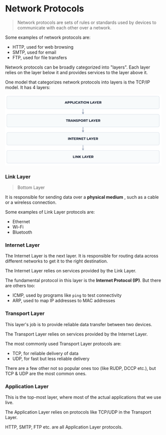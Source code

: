 # Network Protocols
> Network protocols are sets of rules or standards used by devices to communicate with each other over a network.

Some examples of network protocols are:

- HTTP, used for web browsing
- SMTP, used for email
- FTP, used for file transfers

Network protocols can be broadly categorized into "layers". Each layer relies on the layer below it and provides services to the layer above it.

One model that categorizes network protocols into layers is the TCP/IP model. It has 4 layers:

![alt text](image.png)

### Link Layer
> Bottom Layer

It is responsible for sending data over a **physical medium** , such as a cable or a wireless connection.

Some examples of Link Layer protocols are:

- Ethernet
- Wi-Fi
- Bluetooth

### Internet Layer

The Internet Layer is the next layer. It is responsible for routing data across different networks to get it to the right destination.

The Internet Layer relies on services provided by the Link Layer.

The fundamental protocol in this layer is the **Internet Protocol (IP)**. But there are others too:

- ICMP, used by programs like `ping` to test connectivity
- ARP, used to map IP addresses to MAC addresses

### Transport Layer
This layer's job is to provide reliable data transfer between two devices.

The Transport Layer relies on services provided by the Internet Layer.

The most commonly used Transport Layer protocols are:

- TCP, for reliable delivery of data
- UDP, for fast but less reliable delivery

There are a few other not so popular ones too (like RUDP, DCCP etc.), but TCP & UDP are the most common ones.

### Application Layer
This is the top-most layer, where most of the actual applications that we use live.

The Application Layer relies on protocols like TCP/UDP in the Transport Layer.

HTTP, SMTP, FTP etc. are all Application Layer protocols.